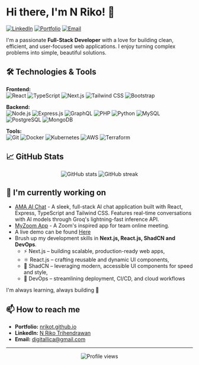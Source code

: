 # Hi there, I'm N Riko! 👋

[![LinkedIn](https://img.shields.io/badge/LinkedIn-0A66C2?style=for-the-badge&logo=linkedin&logoColor=white)](https://www.linkedin.com/in/nrikot/)
[![Portfolio](https://img.shields.io/badge/Portfolio-%23000000.svg?style=for-the-badge&logo=firefox&logoColor=white)](https://nrikot.github.io/)
[![Email](https://img.shields.io/badge/Email-D14836?style=for-the-badge&logo=gmail&logoColor=white)](mailto:digitallica@gmail.com)

I'm a passionate **Full-Stack Developer** with a love for building clean, efficient, and user-focused web applications. I enjoy turning complex problems into simple, beautiful solutions.

## 🛠️ Technologies & Tools

**Frontend:**  
![React](https://img.shields.io/badge/React-20232A?style=for-the-badge&logo=react&logoColor=61DAFB)
![TypeScript](https://img.shields.io/badge/TypeScript-007ACC?style=for-the-badge&logo=typescript&logoColor=white)
![Next.js](https://img.shields.io/badge/Next.js-000000?style=for-the-badge&logo=next.js&logoColor=white)
![Tailwind CSS](https://img.shields.io/badge/Tailwind_CSS-38B2AC?style=for-the-badge&logo=tailwind-css&logoColor=white)
![Bootstrap](https://img.shields.io/badge/Bootstrap-7952B3?style=for-the-badge&logo=bootstrap&logoColor=white)

**Backend:**  
![Node.js](https://img.shields.io/badge/Node.js-339933?style=for-the-badge&logo=nodedotjs&logoColor=white)
![Express.js](https://img.shields.io/badge/Express.js-000000?style=for-the-badge&logo=express&logoColor=white)
![GraphQL](https://img.shields.io/badge/GraphQL-E10098?style=for-the-badge&logo=graphql&logoColor=white)
![PHP](https://img.shields.io/badge/PHP-777BB4?style=for-the-badge&logo=php&logoColor=white)
![Python](https://img.shields.io/badge/Python-3776AB?style=for-the-badge&logo=python&logoColor=white)
![MySQL](https://img.shields.io/badge/MySQL-4479A1?style=for-the-badge&logo=mysql&logoColor=white)
![PostgreSQL](https://img.shields.io/badge/PostgreSQL-316192?style=for-the-badge&logo=postgresql&logoColor=white)
![MongoDB](https://img.shields.io/badge/MongoDB-47A248?style=for-the-badge&logo=mongodb&logoColor=white)

**Tools:**  
![Git](https://img.shields.io/badge/Git-F05032?style=for-the-badge&logo=git&logoColor=white)
![Docker](https://img.shields.io/badge/Docker-2496ED?style=for-the-badge&logo=docker&logoColor=white)
![Kubernetes](https://img.shields.io/badge/Kubernetes-326CE5?style=for-the-badge&logo=kubernetes&logoColor=white)
![AWS](https://img.shields.io/badge/AWS-232F3E?style=for-the-badge&logo=amazonaws&logoColor=white)
![Terraform](https://img.shields.io/badge/Terraform-7B42BC?style=for-the-badge&logo=terraform&logoColor=white)

## 📈 GitHub Stats

<p align="center">
  <img src="https://github-readme-stats.vercel.app/api?username=nrikot&show_icons=true&theme=radical" alt="GitHub stats" />
  <img src="https://github-readme-streak-stats.herokuapp.com/?user=nrikot&theme=radical" alt="GitHub streak" />
</p>

## 🔭 I'm currently working on

-   [AMA AI Chat](https://github.com/nrikot/AMA_AI_Chat) - A sleek, full-stack AI chat application built with React, Express, TypeScript and Tailwind CSS. Features real-time conversations with AI models through Groq's lightning-fast inference API.
-   [MyZoom App](https://github.com/nrikot/myzoom-app) - A Zoom's inspired app for team online meeting.
-   A live demo can be found [Here](https://myzoom-app.vercel.app/)
-   Brush up my development skills in **Next.js, React.js, ShadCN and DevOps**.
    -   ⚡ Next.js – building scalable, production-ready web apps,
    -   ⚛️ React.js – crafting reusable and dynamic UI components,
    -   🎨 ShadCN – leveraging modern, accessible UI components for speed and style,
    -   🔧 DevOps – streamlining deployment, CI/CD, and cloud workflows

I'm always learning, always building 🚀

## 📫 How to reach me

-   **Portfolio:** [nrikot.github.io](https://nrikot.github.io)
-   **LinkedIn:** [N Riko Trihendrawan](https://www.linkedin.com/in/nrikot)
-   **Email:** digitallica@gmail.com

---

<p align="center">
  <img src="https://komarev.com/ghpvc/?username=nrikot&style=flat-square&color=blue" alt="Profile views" />
</p>
